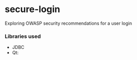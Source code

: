 # secure-login
Exploring OWASP security recommendations for a user login

### Libraries used

- JDBC
- Qt: 
